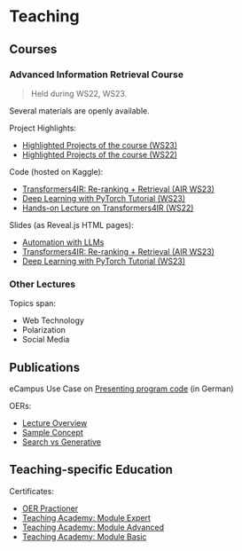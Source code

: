 # Teaching

## Courses

### Advanced Information Retrieval Course 
> Held during WS22, WS23.  

Several materials are openly available.  

Project Highlights:  
- [Highlighted Projects of the course (WS23)](https://socialcomplab.github.io/advancedIR-2023-showcase/)  
- [Highlighted Projects of the course (WS22)](https://socialcomplab.github.io/advancedIR-2022-showcase/)  

Code (hosted on Kaggle):  
- [Transformers4IR: Re-ranking + Retrieval (AIR WS23)](https://www.kaggle.com/code/markusreiterhaas/transformers4ir-re-ranking-retrieval-air-ws23)
- [Deep Learning with PyTorch Tutorial (WS23)](https://www.kaggle.com/code/markusreiterhaas/intro-to-deep-learning-with-pytorch-air-ws23)
- [Hands-on Lecture on Transformers4IR (WS22)](https://www.kaggle.com/code/markusreiterhaas/advanced-information-retrieval-7-transformers4ir)

Slides (as Reveal.js HTML pages):  
- [Automation with LLMs](https://iseratho.github.io/teaching/automationLLMs/automation_with_llms)
- [Transformers4IR: Re-ranking + Retrieval (AIR WS23)](https://iseratho.github.io/teaching/transformers4ir/air23-transformer4ir-tutorial)
- [Deep Learning with PyTorch Tutorial (WS23)](https://iseratho.github.io/teaching/pytorch4dl101/air23-pytorch-4-dl-101)

### Other Lectures

Topics span:  
- Web Technology  
- Polarization  
- Social Media 

## Publications

eCampus Use Case on [Presenting program code](https://e-campus.st/moodle/course/view.php?id=84) (in German)  

OERs:  
- [Lecture Overview](teaching/Advanced_IR_Positioning.pdf)
- [Sample Concept](teaching/Sample_AIR_Concept.pdf)
- [Search vs Generative](teaching/ChatGPT_vs_Google_Search.pdf)  

## Teaching-specific Education

Certificates:
- [OER Practioner](teaching/certs/P-2023-060_Reiter-Haas-signed.pdf)
- [Teaching Academy: Module Expert](teaching/certs/module_expert.pdf)
- [Teaching Academy: Module Advanced](teaching/certs/module_advanced.pdf)
- [Teaching Academy: Module Basic](teaching/certs/module_basic.pdf) 
